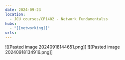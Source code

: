 ```yaml
---
date: 2024-09-23
location:
  - JCU courses/CP1402 - Network Fundamentalss
hubs:
  - "[[networking]]"
urls:
---
```


![[Pasted image 20240918144651.png]]
![[Pasted image 20240918134916.png]]
